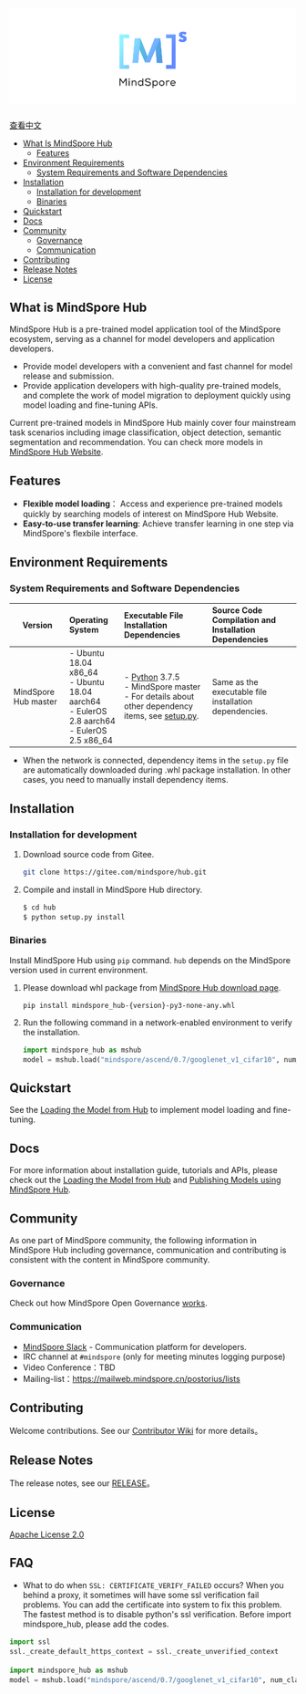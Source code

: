 ![MindSporelogo](docs/MindSpore-logo.png "MindSpore logo")
============================================================

[查看中文](./README_CN.md)

- [What Is MindSpore Hub](#what-is-mindspore-hub)
    - [Features](#features)
- [Environment Requirements](#environment-requirements)
    - [System Requirements and Software Dependencies](#system-requirements-and-software-dependencies)
- [Installation](#installation)
    - [Installation for development](#installation-for-development)
    - [Binaries](#binaries)
- [Quickstart](#quickstart)
- [Docs](#docs)
- [Community](#community)
    - [Governance](#governance)
    - [Communication](#communication)
- [Contributing](#contributing)
- [Release Notes](#release-notes)
- [License](#license)

## What is MindSpore Hub

MindSpore Hub is a pre-trained model application tool of the MindSpore ecosystem, serving as a channel for model developers and application developers. 
- Provide model developers with a convenient and fast channel for model release and submission. 
- Provide application developers with high-quality pre-trained models, and complete the work of model migration to deployment quickly using model loading and fine-tuning APIs.

Current pre-trained models in MindSpore Hub mainly cover four mainstream task scenarios including image classification, object detection, semantic segmentation and recommendation. You can check more models in [MindSpore Hub Website](#TODO). 

## Features

 - **Flexible model loading**： Access and experience pre-trained models quickly by searching models of interest on MindSpore Hub Website.
 - **Easy-to-use transfer learning**: Achieve transfer learning in one step via MindSpore's flexbile interface. 

## Environment Requirements

### System Requirements and Software Dependencies

| Version | Operating System | Executable File Installation Dependencies | Source Code Compilation and Installation Dependencies |
| ---- | :--- | :--- | :--- |
| MindSpore Hub master | - Ubuntu 18.04 x86_64 <br> - Ubuntu 18.04 aarch64 <br> - EulerOS 2.8 aarch64 <br> - EulerOS 2.5 x86_64 <br> | - [Python](https://www.python.org/downloads/) 3.7.5 <br> - MindSpore master <br> - For details about other dependency items, see [setup.py](https://gitee.com/mindspore/hub/blob/master/setup.py). | Same as the executable file installation dependencies. |

- When the network is connected, dependency items in the `setup.py` file are automatically downloaded during .whl package installation. In other cases, you need to manually install dependency items.

## Installation

### Installation for development

1. Download source code from Gitee.

   ```bash
   git clone https://gitee.com/mindspore/hub.git
   ```

2. Compile and install in MindSpore Hub directory.

   ```bash
   $ cd hub
   $ python setup.py install
   ```

### Binaries

Install MindSpore Hub using `pip` command. `hub` depends on the MindSpore version used in current environment. 

1. Please download whl package from [MindSpore Hub download page](https://www.mindspore.cn/versions/en).
   ```shell script
   pip install mindspore_hub-{version}-py3-none-any.whl
   ```

2. Run the following command in a network-enabled environment to verify the installation. 
   ```python
   import mindspore_hub as mshub
   model = mshub.load("mindspore/ascend/0.7/googlenet_v1_cifar10", num_classes=10)
   ```

## Quickstart

See the [Loading the Model from Hub](https://www.mindspore.cn/tutorial/training/en/r1.0/use/load_model_for_inference_and_transfer.html#loading-the-model-from-hub) to implement model loading and fine-tuning.

## Docs
For more information about installation guide, tutorials and APIs, please check out the [Loading the Model from Hub](https://www.mindspore.cn/tutorial/training/en/r1.0/use/load_model_for_inference_and_transfer.html#loading-the-model-from-hub) and [Publishing Models using MindSpore Hub](https://www.mindspore.cn/tutorial/training/en/r1.0/use/publish_model.html).

## Community
As one part of MindSpore community, the following information in MindSpore Hub including governance, communication and contributing is consistent with the content in MindSpore community. 

### Governance

Check out how MindSpore Open Governance [works](https://gitee.com/mindspore/community/blob/master/governance.md).

### Communication

- [MindSpore Slack](https://join.slack.com/t/mindspore/shared_invite/zt-dgk65rli-3ex4xvS4wHX7UDmsQmfu8w) - Communication platform for developers.
- IRC channel at `#mindspore` (only for meeting minutes logging purpose)
- Video Conference：TBD
- Mailing-list：<https://mailweb.mindspore.cn/postorius/lists>

## Contributing

Welcome contributions. See our [Contributor Wiki](CONTRIBUTING.md) for more details。


## Release Notes

The release notes, see our [RELEASE](RELEASE.md)。

## License

[Apache License 2.0](LICENSE)

## FAQ
- What to do when `SSL: CERTIFICATE_VERIFY_FAILED` occurs?
When you behind a proxy, it sometimes will have some ssl verification fail problems. You can add the certificate into
system to fix this problem. The fastest method is to disable python's ssl verification. Before import mindspore_hub, please add the codes.
```python
import ssl
ssl._create_default_https_context = ssl._create_unverified_context

import mindspore_hub as mshub
model = mshub.load("mindspore/ascend/0.7/googlenet_v1_cifar10", num_classes=10)
``` 
